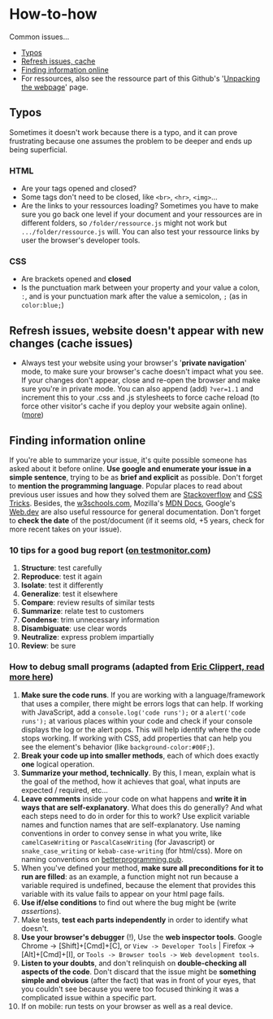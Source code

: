 # How-to-how

Common issues...

- [Typos](#typos)
- [Refresh issues, cache](#refresh-issues-website-doesnt-appear-with-new-changes-cache-issues)
- [Finding information online](#finding-information-online)
- For ressources, also see the ressource part of this Github's '[Unpacking the webpage](../2-unpacking-the-webpage#ressources-)' page.

## Typos

Sometimes it doesn't work because there is a typo, and it can prove frustrating because one assumes the problem to be deeper and ends up being superficial.

### HTML

- Are your tags opened and closed?
- Some tags don't need to be closed, like `<br>`, `<hr>`, `<img>`...
- Are the links to your ressources loading? Sometimes you have to make sure you go back one level if your document and your ressources are in different folders, so `/folder/ressource.js` might not work but `.../folder/ressource.js` will. You can also test your ressource links by user the browser's developer tools.

### CSS

- Are brackets opened and **closed**
- Is the punctuation mark between your property and your value a colon, `:`, and is your punctuation mark after the value a semicolon, `;` (as in `color:blue;`)

## Refresh issues, website doesn't appear with new changes (cache issues)

- Always test your website using your browser's '**private navigation**' mode, to make sure your browser's cache doesn't impact what you see. If your changes don't appear, close and re-open the browser and make sure you're in private mode. You can also append (add) `?ver=1.1` and increment this to your .css and .js stylesheets to force cache reload (to force other visitor's cache if you deploy your website again online). ([more](https://stackoverflow.com/questions/1614429/what-is-style-cssver-1-tag))

## Finding information online

If you're able to summarize your issue, it's quite possible someone has asked about it before online. **Use google and enumerate your issue in a simple sentence**, trying to be as **brief and explicit** as possible. Don't forget to **mention the programming language**. Popular places to read about previous user issues and how they solved them are [Stackoverflow](https://stackoverflow.com) and [CSS Tricks](https://css-tricks.com). Besides, the [w3schools.com](https://www.w3schools.com/html/default.asp), Mozilla's [MDN Docs](https://developer.mozilla.org/en-US/docs/Learn/Getting_started_with_the_web), Google's [Web.dev](https://web.dev) are also useful ressource for general documentation. Don't forget to **check the date** of the post/document (if it seems old, +5 years, check for more recent takes on your issue).

### 10 tips for a good bug report ([on testmonitor.com](https://www.testmonitor.com/blog/how-to-write-a-bug-report-that-solves-issues-effectively))

1. **Structure**: test carefully
2. **Reproduce**: test it again
3. **Isolate**: test it differently
4. **Generalize**: test it elsewhere
5. **Compare**: review results of similar tests
6. **Summarize**: relate test to customers
7. **Condense**: trim unnecessary information
8. **Disambiguate**: use clear words
9. **Neutralize**: express problem impartially
10. **Review**: be sure

### How to debug small programs (adapted from [Eric Clippert, read more here](https://ericlippert.com/2014/03/05/how-to-debug-small-programs/))

1. **Make sure the code runs**. If you are working with a language/framework that uses a compiler, there might be errors logs that can help. If working with JavaScript, add a `console.log('code runs');` or a `alert('code runs');` at various places within your code and check if your console displays the log or the alert pops. This will help identify where the code stops working. If working with CSS, add properties that can help you see the element's behavior (like `background-color:#00F;`).
2. **Break your code up into smaller methods**, each of which does exactly **one** logical operation.
3. **Summarize your method, technically**. By this, I mean, explain what is the goal of the method, how it achieves that goal, what inputs are expected / required, etc...
4. **Leave comments** inside your code on what happens and **write it in ways that are self-explanatory**. What does this do generally? And what each steps need to do in order for this to work? Use explicit variable names and function names that are self-explanatory. Use naming conventions in order to convey sense in what you write, like `camelCaseWriting` or `PascalCaseWriting` (for Javascript) or `snake_case_writing` or `kebab-case-writing` (for html/css). More on naming conventions on [betterprogramming.pub](https://betterprogramming.pub/string-case-styles-camel-pascal-snake-and-kebab-case-981407998841).
5. When you've defined your method, **make sure all preconditions for it to run are filled**: as an example, a function might not run because a variable required is undefined, because the element that provides this variable with its value fails to appear on your html page fails.
6. **Use if/else conditions** to find out where the bug might be (write *assertions*).
7. Make tests, **test each parts independently** in order to identify what doesn't.
8. **Use your browser's debugger** (!), Use the **web inspector tools**. Google Chrome -> [Shift]+[Cmd]+[C], or `View -> Developer Tools` | Firefox -> [Alt]+[Cmd]+[I], or `Tools -> Browser tools -> Web development tools`.
9. **Listen to your doubts**, and don't relinquish on **double-checking all aspects of the code**. Don't discard that the issue might be **something simple and obvious** (after the fact) that was in front of your eyes, that you couldn't see because you were too focused  thinking it was a complicated issue within a specific part.
10. If on mobile: run tests on your browser as well as a real device.
